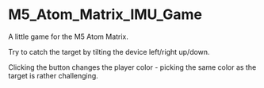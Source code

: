 # M5_Atom_Matrix_IMU_Game
A little game for the M5 Atom Matrix.

Try to catch the target by tilting the device left/right up/down.

Clicking the button changes the player color - picking the same color as the target is rather challenging.
